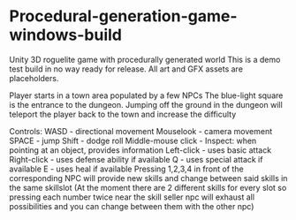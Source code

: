 # Procedural-generation-game-windows-build
 Unity 3D roguelite game with procedurally generated world 
This is a demo test build in no way ready for release. All art and GFX assets are placeholders.

Player starts in a town area populated by a few NPCs
The blue-light square is the entrance to the dungeon.
Jumping off the ground in the dungeon will teleport the player back to the town and increase the difficulty


Controls:
WASD - directional movement
Mouselook - camera movement
SPACE - jump
Shift - dodge roll
Middle-mouse click - Inspect: when pointing at an object, provides information
Left-click - uses basic attack
Right-click - uses defense ability if available
Q - uses special attack if available
E - uses heal if available
Pressing 1,2,3,4 in front of the corresponding NPC will provide new skills and change between said skills in the same skillslot
(At the moment there are 2 different skills for every slot so pressing each number twice near the skill seller npc will exhaust
all possibilities and you can change between them with the other npc)
